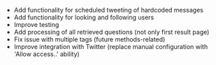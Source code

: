 - Add functionality for scheduled tweeting of hardcoded messages
- Add functionality for looking and following users
- Improve testing
- Add processing of all retrieved questions (not only first result page)
- Fix issue with multiple tags (future methods-related)
- Improve integration with Twitter (replace manual configuration with 'Allow access..' ability)

